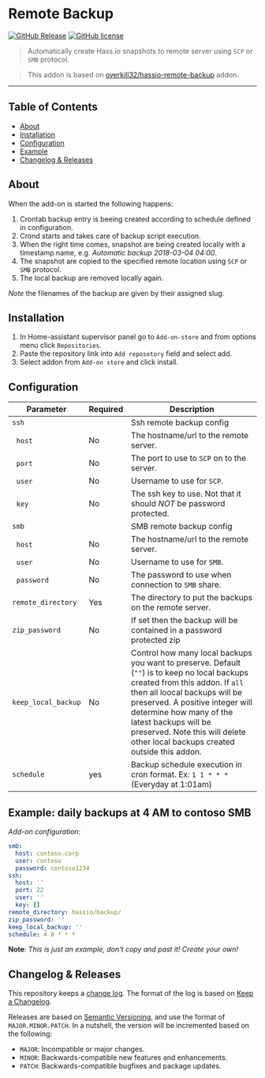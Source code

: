 
# Remote Backup

[![GitHub Release][releases-shield]][releases]
[![GitHub license][license-shield]](LICENSE.md)

> Automatically create Hass.io snapshots to remote server using `SCP` or `SMB` protocol.

> This addon is based on [overkill32/hassio-remote-backup] addon.

<hr>

## Table of Contents

* [About](#about)
* [Installation](#installation)
* [Configuration](#configuration)
* [Example](#example)
* [Changelog & Releases](#changelog)

## <a name='about'></a>About

When the add-on is started the following happens:
1. Crontab backup entry is beeing created according to schedule defined in configuration.
2. Crond starts and takes care of backup script execution.
3. When the right time comes, snapshot are being created locally with a timestamp name, e.g.
*Automatic backup 2018-03-04 04:00*.
4. The snapshot are copied to the specified remote location using `SCP` or `SMB` protocol.
5. The local backup are removed locally again.

_Note_ the filenames of the backup are given by their assigned slug.

## <a name='installation'></a>Installation

1. In Home-assistant supervisor panel go to `Add-on-store` and from options menu click `Repositories`.
2. Paste the repository link into `Add reposotory` field and select add.
3. Select addon from `Add-on store` and click install.

## <a name='configuration'></a>Configuration

|Parameter|Required|Description|
|---------|--------|-----------|
|`ssh`||Ssh remote backup config|
|&nbsp;&nbsp;`host`|No|The hostname/url to the remote server.|
|&nbsp;&nbsp;`port`|No|The port to use to `SCP` on to the server.|
|&nbsp;&nbsp;`user`|No|Username to use for `SCP`.|
|&nbsp;&nbsp;`key`|No|The ssh key to use. Not that it should *NOT* be password protected.|
|`smb`||SMB remote backup config|
|&nbsp;&nbsp;`host`|No|The hostname/url to the remote server.|
|&nbsp;&nbsp;`user`|No|Username to use for `SMB`.|
|&nbsp;&nbsp;`password`|No|The password to use when connection to `SMB` share.|
|`remote_directory`|Yes|The directory to put the backups on the remote server.|
|`zip_password`|No|If set then the backup will be contained in a password protected zip|
|`keep_local_backup`|No|Control how many local backups you want to preserve. Default (`""`) is to keep no local backups created from this addon. If `all` then all loocal backups will be preserved. A positive integer will determine how many of the latest backups will be preserved. Note this will delete other local backups created outside this addon.
|`schedule`|yes|Backup schedule execution in cron format. Ex: `1 1 * * *` (Everyday at 1:01am)|

## <a name='example'></a>Example: daily backups at 4 AM to contoso SMB

_Add-on configuration_:
```yaml
smb:
  host: contoso.corp
  user: contoso
  password: contoso1234
ssh:
  host: ''
  port: 22
  user: ''
  key: []
remote_directory: hassio/backup/
zip_password: ''
keep_local_backup: ''
schedule: 4 0 * * *
```

**Note**: _This is just an example, don't copy and past it! Create your own!_

## <a name='changelog'></a>Changelog & Releases

This repository keeps a [change log](CHANGELOG.md). The format of the log
is based on [Keep a Changelog][keepchangelog].

Releases are based on [Semantic Versioning][semver], and use the format
of ``MAJOR.MINOR.PATCH``. In a nutshell, the version will be incremented
based on the following:

- ``MAJOR``: Incompatible or major changes.
- ``MINOR``: Backwards-compatible new features and enhancements.
- ``PATCH``: Backwards-compatible bugfixes and package updates.

[license-shield]: https://img.shields.io/github/license/krzkowalczyk/hassio-remote-backup2
[releases]: https://github.com/krzkowalczyk/hassio-remote-backup2/releases
[releases-shield]: https://img.shields.io/github/v/release/krzkowalczyk/hassio-remote-backup2

[keepchangelog]: http://keepachangelog.com/en/1.0.0/
[semver]: http://semver.org/spec/v2.0.0.html

[overkill32/hassio-remote-backup]: https://github.com/overkill32/hassio-remote-backup